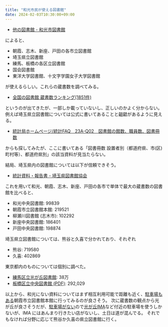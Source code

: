 ```yaml
---
title: "和光市民が使える図書館"
date: 2024-02-03T10:30:00+09:00
---
```


- [他の図書館 - 和光市図書館](https://www.wakolib.jp/post.html)

によると、

- 朝霞、志木、新座、戸田の各市立図書館
- 埼玉県立図書館
- 練馬、板橋の各区立図書館
- 国会図書館
- 東洋大学図書館、十文字学園女子大学図書館

が使えるらしい。これらの蔵書数を調べてみる。

- [全国の図書館 蔵書数ランキング(1851件)](http://www.tosyokan-navi.com/list_c_z/all/all.html)

というのが出てきたが、一部しか載っていないし、正しいのかよく分からない。
例えば埼玉県立図書館については公式に書いてあることと齟齬があるように見える。

- [統計局ホームページ/統計FAQ　23A-Q02　図書館の館数、職員数、図書冊数](https://www.stat.go.jp/library/faq/faq23/faq23a02.html)

からも探してみたが、ここに書いてある「図書冊数	設置者別（都道府県、市(区)町村等）、都道府県別」の該当資料が見当たらない。

結局、埼玉県内の図書館については以下が信頼できそう。

- [統計資料・報告書 - 埼玉県図書館協会](https://www.sailib.net/cyosa)  

これを用いて和光、朝霞、志木、新座、戸田の各市で単体で最大の蔵書数の図書館を比べると、

- 和光中央図書館: 99839
- 朝霞市立図書館本館: 219521
- 柳瀬川図書館 (志木市): 102292
- 新座中央図書館: 186401
- 戸田中央図書館: 198874

埼玉県立図書館については、熊谷と久喜で分かれており、それぞれ

- 熊谷: 719580
- 久喜: 402869

東京都内のものについては個別に調べた。

- [練馬区立光が丘図書館](https://www.lib.nerima.tokyo.jp/institution/detail/3): 38万
- [板橋区立中央図書館 (PDF)](https://www.city.itabashi.tokyo.jp/library/_res/projects/project_lib/_page_/002/000/176/toshokan05.pdf): 292,029

以上から、和光にない資料についてはまず相互利用可能で距離も近く、[駐車場もある](https://www.city.asaka.lg.jp/soshiki/44/toshokan.html)朝霞市立図書館本館に行ってみるのが良さそう。
次に蔵書数の観点から光が丘が良さそうだが、[駐車場がない](https://www.lib.nerima.tokyo.jp/institution/detail/3)ので[光が丘IMA](https://www.ima-hikarigaoka.jp/)など付近の駐車場を使うしかないが、IMA にはあんまり行きたい店がないし、土日は道が混んでる。
それでもなければ分野に応じて熊谷か久喜の県立図書館に行く。
